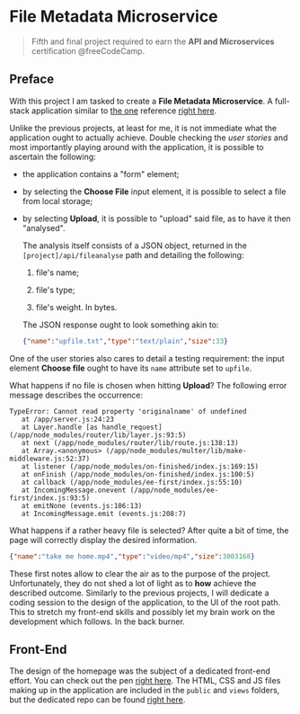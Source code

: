 # File Metadata Microservice

> Fifth and final project required to earn the **API and Microservices** certification @freeCodeCamp.

<!-- Link to the UI of the homepage right [here](). -->

<!-- Link to the working project right [here](). -->

## Preface

With this project I am tasked to create a **File Metadata Microservice**. A full-stack application similar to [the one](https://purple-paladin.glitch.me/) reference [right here](https://learn.freecodecamp.org/apis-and-microservices/apis-and-microservices-projects/file-metadata-microservice).

Unlike the previous projects, at least for me, it is not immediate what the application ought to actually achieve. Double checking the _user stories_ and most importantly playing around with the application, it is possible to ascertain the following:

- the application contains a "form" element;

- by selecting the **Choose File** input element, it is possible to select a file from local storage;

- by selecting **Upload**, it is possible to "upload" said file, as to have it then "analysed".

  The analysis itself consists of a JSON object, returned in the `[project]/api/fileanalyse` path and detailing the following:

  1. file's name;

  1. file's type;

  1. file's weight. In bytes.

  The JSON response ought to look something akin to:

  ```JSON
  {"name":"upfile.txt","type":"text/plain","size":33}
  ```

One of the user stories also cares to detail a testing requirement: the input element **Choose file** ought to have its `name` attribute set to `upfile`.

What happens if no file is chosen when hitting **Upload**? The following error message describes the occurrence:

```code
TypeError: Cannot read property 'originalname' of undefined
   at /app/server.js:24:23
   at Layer.handle [as handle_request] (/app/node_modules/router/lib/layer.js:93:5)
   at next (/app/node_modules/router/lib/route.js:138:13)
   at Array.<anonymous> (/app/node_modules/multer/lib/make-middleware.js:52:37)
   at listener (/app/node_modules/on-finished/index.js:169:15)
   at onFinish (/app/node_modules/on-finished/index.js:100:5)
   at callback (/app/node_modules/ee-first/index.js:55:10)
   at IncomingMessage.onevent (/app/node_modules/ee-first/index.js:93:5)
   at emitNone (events.js:106:13)
   at IncomingMessage.emit (events.js:208:7)
```

What happens if a rather heavy file is selected? After quite a bit of time, the page will correctly display the desired information.

```JSON
{"name":"take me home.mp4","type":"video/mp4","size":3003168}
```

These first notes allow to clear the air as to the purpose of the project. Unfortunately, they do not shed a lot of light as to **how** achieve the described outcome. Similarly to the previous projects, I will dedicate a coding session to the design of the application, to the UI of the root path. This to stretch my front-end skills and possibly let my brain work on the development which follows. In the back burner.

## Front-End

The design of the homepage was the subject of a dedicated front-end effort. You can check out the pen [right here](https://codepen.io/borntofrappe/full/mzqzLa). The HTML, CSS and JS files making up in the application are included in the `public` and `views` folders, but the dedicated repo can be found [right here]().
